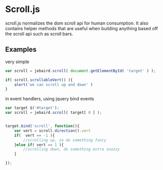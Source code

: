 # Scroll.js

scroll.js normalizes the dom scroll api for human consumption. It also contains helper methods that are useful when building anything based off the scroll api such as scroll bars.

## Examples

very simple

```javascript
var scroll = jebaird.scroll( document.getElementById( 'target' ) );

if( scroll.scrollableVert() ){
	alert('we can scroll up and down' )
}

```

in event handlers, using jquery bind events

```javascript
var target $('#target');
var scroll = jebaird.scroll( target[ 0 ] );


target.bind('scroll', function(){
	var vert = scroll.direction().vert
	if(  vert == -1 ){
		//scrolling up, so do something fancy
	}else if( vert == 1 ){
		//scrolling down, do something extra snazzy
	}

});

```



